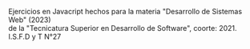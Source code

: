 Ejercicios en Javacript hechos para la materia "Desarrollo de Sistemas Web" (2023)  
de la "Tecnicatura Superior en Desarrollo de Software", coorte: 2021.  
I.S.F.D y T N°27